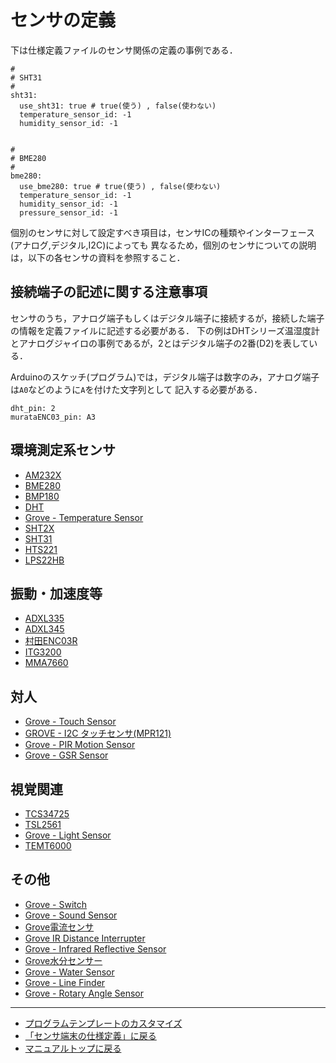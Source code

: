 # センサの定義


下は仕様定義ファイルのセンサ関係の定義の事例である．

```
#
# SHT31
#
sht31:
  use_sht31: true # true(使う) , false(使わない)
  temperature_sensor_id: -1
  humidity_sensor_id: -1


#
# BME280
#
bme280:
  use_bme280: true # true(使う) , false(使わない)
  temperature_sensor_id: -1
  humidity_sensor_id: -1
  pressure_sensor_id: -1
```

個別のセンサに対して設定すべき項目は，センサICの種類やインターフェース(アナログ,デジタル,I2C)によっても
異なるため，個別のセンサについての説明は，以下の各センサの資料を参照すること．

## 接続端子の記述に関する注意事項
センサのうち，アナログ端子もしくはデジタル端子に接続するが，接続した端子の情報を定義ファイルに記述する必要がある．
下の例はDHTシリーズ温湿度計とアナログジャイロの事例であるが，2とはデジタル端子の2番(D2)を表している．

Arduinoのスケッチ(プログラム)では，デジタル端子は数字のみ，アナログ端子は``A0``などのように``A``を付けた文字列として
記入する必要がある．

```
dht_pin: 2
murataENC03_pin: A3
```


## 環境測定系センサ

- [AM232X](sensors/AM232X.md)
- [BME280](sensors/BME280.md)
- [BMP180](sensors/BMP180.md)
- [DHT](sensors/DHT.md)
- [Grove - Temperature Sensor](sensors/Grove_Thermistor.md)
- [SHT2X](sensors/SHT2x.md)
- [SHT31](sensors/SHT31.md)
- [HTS221](sensors/HTS221.md)
- [LPS22HB](sensors/LPS22HB.md)

## 振動・加速度等

- [ADXL335](sensors/ADXL335.md)
- [ADXL345](sensors/ADXL345.md)
- [村田ENC03R](sensors/ENC03R.md)
- [ITG3200](sensors/ITG3200.md)
- [MMA7660](sensors/MMA7660.md)


## 対人

- [Grove - Touch Sensor](sensors/DigitalTouchSensor.md)
- [GROVE - I2C タッチセンサ(MPR121)](sensors/GroveI2cTouch.md)
- [Grove - PIR Motion Sensor](sensors/PIR_Sensor.md)
- [Grove - GSR Sensor](sensors/Grove_GSR.md)

## 視覚関連

- [TCS34725](sensors/TCS34725.md)
- [TSL2561](sensors/TSL2561.md)
- [Grove - Light Sensor](sensors/Grove_Analog_Light.md)
- [TEMT6000](sensors/TEMT6000.md)


## その他

- [Grove - Switch](sensors/DigitalSwitch.md)
- [Grove - Sound Sensor](sensors/Grove_Analog_Sound.md)
- [Grove電流センサ](sensors/Grove_Current.md)
- [Grove IR Distance Interrupter](sensors/Grove_IR_Distance_Interrupter.md)
- [Grove - Infrared Reflective Sensor](sensors/Grove_IR_Refrective_Sensor.md)
- [Grove水分センサー](sensors/Grove_Moisture.md)
- [Grove - Water Sensor](sensors/Grove_Water.md)
- [Grove - Line Finder](sensors/GroveLineFinder.md)
- [Grove - Rotary Angle Sensor](sensors/Rotary_Angle.md)



***
- [プログラムテンプレートのカスタマイズ](Sketch_Customize.md)
- [「センサ端末の仕様定義」に戻る](TotalDefinition.md)
- [マニュアルトップに戻る](../Manual.md)

